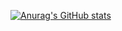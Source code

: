 [![Anurag's GitHub stats](https://github-readme-stats.vercel.app/api?username=guyyatsu)](https://github.com/anuraghazra/github-readme-stats)
